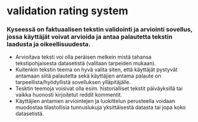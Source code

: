 # validation rating system

### Kyseessä on faktuaalisen tekstin validointi ja arviointi sovellus, jossa käyttäjät voivat arvioida ja antaa palautetta tekstin laadusta ja oikeellisuudesta.
* Arvioitava teksti voi olla peräisen melkein mistä tahansa tekstipohjaisesta datasetistä (valitaan tarpeiden mukaan). 
* Kuitenkin tekstin teema on hyvä valita siten, että käyttäjät pystyvät antamaan siitä palautetta sekä käyttäjien antama palaute on tarpeellista/hyödyllistä sovelluksen ylläpitäjälle.
* Tesktin teemoja voisivat olla esim. historialliset tekstit päiväyksillä tai vaikka huonosti kirjoitetut reddit kommentit.
* Käyttäjien antamien arviointejen ja luokittelun perusteella voidaan muodostaa tilastollisia tunnuslukuja yksittäisestä datasta tai jopa koko datasetistä.

